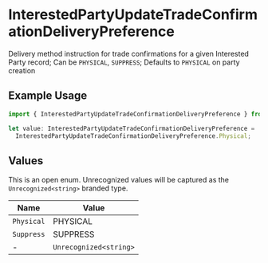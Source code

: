 # InterestedPartyUpdateTradeConfirmationDeliveryPreference

Delivery method instruction for trade confirmations for a given Interested Party record; Can be `PHYSICAL`, `SUPPRESS`; Defaults to `PHYSICAL` on party creation

## Example Usage

```typescript
import { InterestedPartyUpdateTradeConfirmationDeliveryPreference } from "@apexfintechsolutions/ascend-sdk/models/components";

let value: InterestedPartyUpdateTradeConfirmationDeliveryPreference =
  InterestedPartyUpdateTradeConfirmationDeliveryPreference.Physical;
```

## Values

This is an open enum. Unrecognized values will be captured as the `Unrecognized<string>` branded type.

| Name                   | Value                  |
| ---------------------- | ---------------------- |
| `Physical`             | PHYSICAL               |
| `Suppress`             | SUPPRESS               |
| -                      | `Unrecognized<string>` |